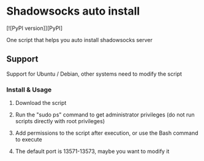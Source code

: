 Shadowsocks auto install
===========

[![PyPI version]][PyPI]


One script that helps you auto install shadowsocks server



## Support

Support for Ubuntu / Debian, other systems need to modify the script



### Install & Usage

1. Download the script

2. Run the "sudo ps" command to get administrator privileges (do not run scripts directly with root privileges)

3. Add permissions to the script after execution, or use the Bash command to execute

4. The default port is 13571-13573, maybe you want to modify it

